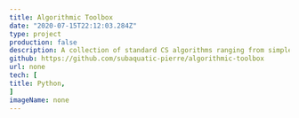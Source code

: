 ```yaml
---
title: Algorithmic Toolbox
date: "2020-07-15T22:12:03.284Z"
type: project
production: false
description: A collection of standard CS algorithms ranging from simple brute force to dynamic programming algorithms. All algorithms are written in Python
github: https://github.com/subaquatic-pierre/algorithmic-toolbox
url: none
tech: [
title: Python,
]
imageName: none
---
```

